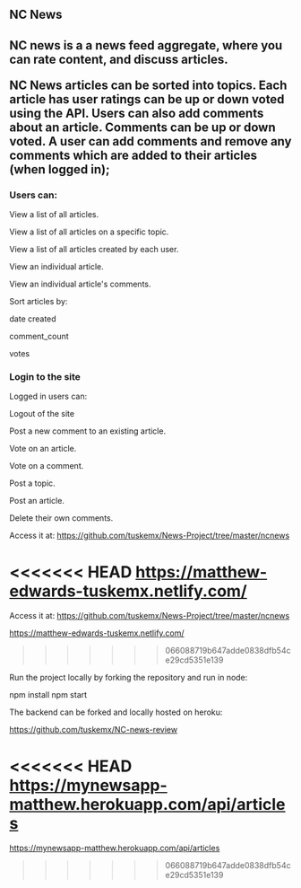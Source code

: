 <h2>NC News<h2>

NC news is a a news feed aggregate, where you can rate content, and discuss articles.

NC News articles can be sorted into topics. Each article has user ratings can be up or down voted using the API. Users can also add comments about an article. Comments can be up or down voted. A user can add comments and remove any comments which are added to their articles (when logged in);

<h3>Users can:</h3>

View a list of all articles.

View a list of all articles on a specific topic.

View a list of all articles created by each user.

View an individual article.

View an individual article's comments.

Sort articles by:

date created

comment_count

votes

<h3>Login to the site</h3>

Logged in users can:

Logout of the site

Post a new comment to an existing article.

Vote on an article.

Vote on a comment.

Post a topic.

Post an article.

Delete their own comments.

Access it at: https://github.com/tuskemx/News-Project/tree/master/ncnews

<<<<<<< HEAD
https://matthew-edwards-tuskemx.netlify.com/
=======



Access it at:
 https://github.com/tuskemx/News-Project/tree/master/ncnews
 
 https://matthew-edwards-tuskemx.netlify.com/
>>>>>>> 066088719b647adde0838dfb54ce29cd5351e139

Run the project locally by forking the repository and run in node:

npm install npm start

The backend can be forked and locally hosted on heroku:

https://github.com/tuskemx/NC-news-review

<<<<<<< HEAD
https://mynewsapp-matthew.herokuapp.com/api/articles
=======
https://mynewsapp-matthew.herokuapp.com/api/articles

>>>>>>> 066088719b647adde0838dfb54ce29cd5351e139
